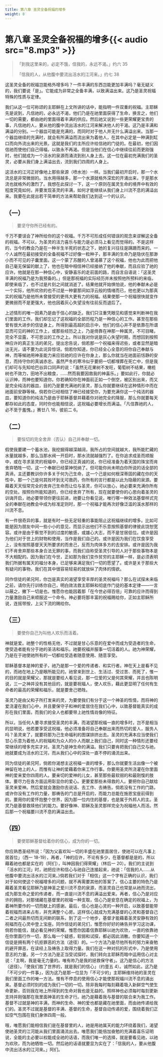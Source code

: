 ```yaml
---
title: 第八章 圣灵全备祝福的增多
weight: 8
---
```


# 第八章 圣灵全备祝福的增多{{< audio src="8.mp3" >}}

> 「到我这里来的，必定不饿，信我的，永远不渴。」约六 35
>
> 「信我的人，从他腹中要流出活水的江河来。」约七 38

这圣灵全备的祝福岂能格外增多吗？一件丰满的东西岂能更加丰满吗？毫无疑义的，我们要说「是」。它能成为非常之全备丰满，以致满溢出来。这乃是圣灵祝福特殊的性质与定律。

我们从这一位可称颂的主耶稣在上文所讲的话中，能指明一件双重的祝福。主耶稣先是说到，凡信祂的，必永远不渴，他们乃是在祂里面获得了生命，换言之，他们一切的需要，都由祂的里面得着丰满的供应。然后祂又说到一些更荣耀更宝贵的事，凡信祂的人，要从他的腹中流出活水的江河来解决他人的干渴。这乃是丰满和满溢的分别。一个器皿可能是充满的，而同时对于他人并无什么满溢出来。当那一个器皿继续的充满时，就会有所满溢而流出来为着他人，在其中必定是一种满到缸口而向外流出来的光景。这就是我们的主所应许给信祂的门徒的。在最初，他们因信祂而使他们自己得福，以致永不再渴。但是当他们在信心中继续往前而更刚强时，他们就成为一个活水的泉源而涌流到别人身上去。这一位在最初充满我们的圣灵，必要从我们身上满溢出去，流到我们四周的人身上。

这活水的江河正好像地上那些泉源（喷水池）一样。当我们最初开启时，那一个水流总是非常微弱的。当水用得越多，那一个水源就格外深宏的开涌出来，于是那水流也就格外的激烈了。我想在此探讨一下，这一个原则在属灵生命的境界中有效的程度究竟如何，并要发现圣灵的丰满，如何才能继续从我们身上川流不息的满溢出来。我要在此提出若干简单的方法来帮助我们达到这一个的认识。

## （一）

> 要坚守你所已经有的。

千万不要误会了神所给你的这个祝福。千万不可形成任何错误的观念来谬解这全备的祝福。不可以，为圣灵的活力喜乐与能力是必须马上看见而觉得的。不是这样的，当今的教会乃是在一种半生半死的状态之下，她的复兴往往是蹒跚而来的。一个人诚然在最初接受的全备祝福不过好像一粒种子，那丰满的生命乃是隐伏在那渺小而不可见的子囊里面。这一个蒙了苏醒的人曾渴慕了这个祝福，他也为此而把他自己毫无保留的献上了，他也在暗中相信神已经接纳了他的奉献，而且应验了祂的应许。他就是在那一种信心中，安静喜乐的走前面的路，而自言自语说：「这圣灵丰满的祝福乃是为我预备的。」但是那祝福的实际经历并未按照他所预料的来临，即使来临了，也不过是片刻之间就消逝了。结果他就开始惧怕说，他的奉献未必是一个实际，他所欢欣的也不过是一种霎那间如浮云般的情绪而已，他也更以为那真实的祝福乃是他所未曾接受的更伟大更有力的祝福。结果使那一个祝福很快就变作更微弱而不是更强大，他也因着灰心失望没有往前反而退后了。

上述情形的唯一因素乃是由于信心的缺乏。我们只注重凭眼见和感觉来判断神在我们里面的工作。我们却忘记了这祝福的全部历程乃是一种信心的工作。甚至在那些曾有很大进步的信徒身上，所得到最高超的启示中，他们的信心并不是依靠在所谓显而可见的神的工作上，或那些经历之上，乃是倚靠在神那一种属灵，不可目睹，完全不显露，不可思议的工作之上。所以我对你说是灰心失望时期，而想回到按照神应许的真正生活的弟兄，提出忠告说，倘若那一个祝福来得迟些，或者显然是暗淡无光，请不要为此诧异惊讶。倘若你知道，你已经全心全意的将你自己奉献与神，而等候祂用神圣能力来应验祂的应许在你身上，那么你就当在祂面前恬静的安息，而持守你的真诚赤忠。虽然严冬的寒冷似乎要把一切都埋葬在死亡中，但是我们却可与先知哈巴谷异口同声的说：「虽然无花果树不发旺，葡萄树不结果，橄榄树也不效力，田地不出粮食，……然而我要因救我的神喜乐。」要如此行，你就必认识神，而神也要知道你。你若确知你在神面前正如一个倒空，被区别出来，而又是完全纯洁的器皿，目的乃是要充满祂的圣灵，那么你就要继续在这种情形中而在祂面前安静等候。倘若你已经相信了神已经接受你，为要充满你这一个纯洁的器皿，要知道你的纯洁乃是由于耶稣基督并藉着你对祂完全的降服，那么你就要每天都存如此的态度，同时你也能相信说，这祝福必要增长而满溢。「凡信靠祂的人，必不至于羞愧。」赛廿八 16，彼前二 6。

## （二）

> 要恒切的完全舍弃（否认）自己并奉献一切。

假使我要建一个蓄水池，我挖掘得越深越阔，我所占的空间就越大，我所能贮藏的水量就越多，那么当那水阀一开启时，那水流就越强烈了。在你追求成圣而顺服中，或在寻求圣灵的祝福中，你已经正真诚的说，你已经准备为着天国的珠宝而肯舍弃牺牲一切，这一个奉献已经蒙神悦纳了。但可能你尚未明白你所说的话全部的真谛。主还要教训你许多关于何为己生命，这一个己是如何根深蒂固的藏在你的天性中，那一个己是何其败坏到无可救药，你所有的言行都是以此为隐蔽的泉源。要藉着天天恒常完全的舍弃己生命而让位与圣灵，你可以放心，祂必要来充满你所有的空处。按照你所能知道的，你已经舍弃了所有，现在就要使你的心思向着圣灵的训诲开启，祂必要带领你更往前进，祂要让你看见说，唯行哪一种效法基督样式完全的奉献在祂教会中成为标准定则时，那一个祝福才能再次好像泛滥的溪水那样的川流不息。

有一件很奇异的事，就是有时一些无足轻重的事能阻止这祝福继续的增多。比如可能是因为朋友中间一些小小的意见，而显示出他们不乐意按照基督的律彼此饶恕宽容。或许是由于察觉不到的过度的敏感，或雄心大志，而不是甘居低位。或许是因为他们对于世上的财物和使用，当作是我们自己的。或许是因为我们在饮食享受上，没有按照基督天天所要求的而舍己，反而为肉体多方的去安排。或许是因为我们不肯舍弃那些本身合法无罪的事，而我们自称受圣灵引导的人对于那些事物本是不大相配的。因为我们在今世，正如那为我们变作贫穷的主耶稣一样，是必须表明我们所据有属天的福分本身，已足够来满足我们一切的愿望了。或许是关于那些大有疑问的事物，我们在其中很容易轻易的就放纵了肉体的情欲。

同作信徒的弟兄阿，你岂是真实的渴望享受丰厚的圣灵祝福吗？那么在试探未来临之前，请你先行训练你自己，明白效法救主耶稣和彻底作门徒的基本定律——一言以蔽之，撇下一切是也。惟愿你也能因着那「在今世必得百倍」可靠的应许而得到力量激励自己来顺服这一个命令。神必要将那丰富的祝福赐给你，正如主耶稣所说，连摇带按，上尖下流的赐给你。

## （三）

> 要使你自己为叫他人欢乐而活着。

神就是爱。祂整个的性格无他，不过就是甘心乐意的在爱中而成为受造者的生命，使受造者能有分于祂的圣洁和福乐。祂要祝福并服事一切活着的人。祂为神荣耀，乃是在于祂使祂所有的一切都给受造者随意使用、随意享受。

耶稣基督本是神的爱子，祂乃是那一个爱的传递者、和实行者。神在天上是看不见的，而祂在地上乃是眼所能见的。祂曾来到世上、生活过、受过苦、而死了，惟一的目的就是荣耀父，那就是要给人看见说，那一位爱的父是何其荣耀，并且也陈明说，三一之神并没有其他目的，就是要祝福人，使人欢乐，藉此更显明了任何有生命者的最高的荣耀和福乐，就是要舍己牺牲。

圣灵乃是由父和子所打发来的灵，为要使我们有分于这一个神圣的性情，而将神的爱浇灌在我们心中，并且要保守子和神的爱居住在我们心中，以致基督能真实的成形在我们里面，而我们的全人也都要带上祂性情肖像的特征。

所以，当任何人要寻求接受圣灵的丰满，而渴望那祝福一直的增多时，岂不是相当的显明说，他若要享受这祝福，他必须准备将自己奉献出来而热切的爱人，服务人吗？圣灵来了，就要将那为己生命福利的图谋排挤出去。圣灵的充满本应当使我们甘心乐意为着他人的祝福和为众人的仆人而献上我们自己，同时这一种情形还要经常继续的增多充实才对。圣灵乃是神生命的满溢。我们只要肯把我们自己交与祂，祂就要成为活水的江河，而从我们心中的深处一直不停的涌流出来。

同为信徒的弟兄阿，倘若你渴想主这祝福一直的增多，那么你就要生活出像一个被神留在地上的人，而惟有让神的爱藉着你来工作行事。你要用圣灵所浇灌在你里面神的爱来爱你四周的人。要亲切的爱神的儿女，甚至那些最软弱的和最刚愎的肢体。要尽力在各方面运用彰显你的爱心。更要爱那些未得救的人。要把你自己献给圣灵来爱神。然后爱就会激励你去说话、去工作、去祷告。倘若没有工作的门路，或许你没有工作的力量，那祷告的门总是开启的，而能力总能在施恩宝座前得到的。要用你的爱怀抱整个世界，因为那一位内住的基督，也是属于外邦人的主。圣灵乃是基督救赎他们的能力。要好像神、耶稣及圣灵那样完全为祝福他人而活。然后那一个祝福要川流不息的满溢出去。

## （四）

> 要使耶稣基督给着你的信心，成为你的一切。

你应熟悉圣经所说：「因为父喜欢叫一切的丰盛在祂里面居住，使祂可以在凡事上居首位」（西一 18-19），再者，「神的应许，不论有多少，在基督都是是的，所以藉着祂也都是实在的（阿们），叫神因我们得荣耀」（林后一 20）。我们的主说到「活水的江河」时，祂把应许和信心与祂自己连接起来，祂说：「信我的人……从他腹中要流出活水的江河来。}倘若我们对于「相信」这一个字有正确的认识，我们对于如何使这个祝福增多的问题，就不再需要其他的答案了。信心主要的特色乃是藉着圣灵看见耶稣乃是神圣之爱川流不息的泉源，而圣灵自己也常是从祂而流出，成为那生命之爱的传递者，而一直是川流不息的满溢出爱来。再者，信心乃是对应许的拥抱，对那储藏在基督里的祝福一种支取，信心乃是安息在确定的祝福上，为着神所要作的一切而献上的感谢。最后，信心也是心灵的一种开启，以致基督能带着祝福而进来占有，并充满整个心房。这样信心就成为充满基督的心灵和基督自己二者之间最热切而无间断的联系，到了这一个地步，基督才能藉着圣灵安静有效的祝福而在心灵中登上宝座。同作信徒的弟兄们，惟愿你好好的祷告并学习这功课，倘若你能信，就必看见神的荣耀。惟愿你因着信靠耶稣以祂为欢欣，一直的依靠祂在你里面行作一切，那么每一个疑惑，软弱和试探，都必因此消散。你要知道一个信徒是拥有两个抗拒罪恶的方法（途径）的。一个方法乃是尽他所有的努力来奋勉的避开罪恶，在读经上及祷告上取得力量。我们在这一种对抗的形式中，乃是使用意志的力量。另一个方法乃是正当受试探时，我们转向主耶稣而暗中运用信心对主说：「主啊，我是毫无力量的。唯有祢乃是我的拯救保守者」。这乃是信心的方法（途径）。「使我们胜了世界的，就是我们的信心」（约壹五 4）。诚然如此，这乃是「不可少的一件事」，因为这乃是那一位显为「不可少的」主耶稣维持祂的圣灵在我们里面工作的唯一方法。惟有不停息的使用信心才能使那祝福川流不息的涌出来。基督必须时刻的成为我们一切的一切。除非我每时每刻藉着吸入新鲜空气使生命更新，否则我在地上所得到的生命对我也是无益的。照样神也必须每时每刻更新支持并刚强那在我里面神圣的生命才行。祂乃是藉着我与基督的联合来为我工作。基督不过就是神的丰满，而神的生命、神的爱也都是藏在祂里面，而由祂传递给我们的。圣灵不过就是基督的丰满、基督的生命，基督自动传递的爱，围绕着我们正如空气包围在我们身体四周一般。

哦，唯愿我们能相信我们是在基督里的人，祂是用祂属天的能力环绕着我们，渴望使祂圣灵的江河能从我们里面涌流出去。唯愿我们能倍加奋勉的充满着喜乐证明说，全能的主必要以权能成全祂的话语，而我们唯一的选择，就是要看见祂，以祂为欢欣，而为祂牺牲一切。然后祂的话语就要显为实在了：「信我的人，要从他腹中流出活水的江河来。」阿们。
